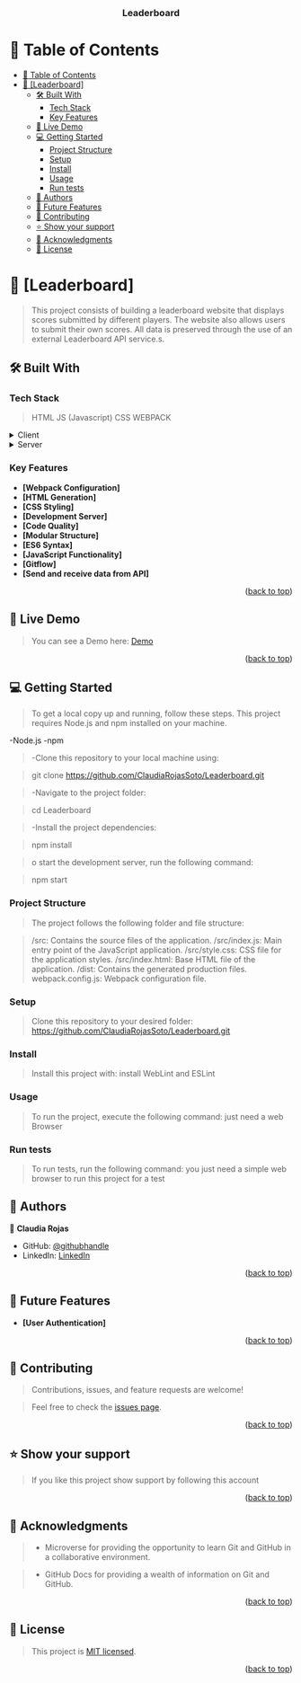 <a name="readme-top"></a>

<div align="center">
  <br/>

  <h3><b>Leaderboard</b></h3>

</div>

# 📗 Table of Contents

- [📗 Table of Contents](#-table-of-contents)
- [📖 \[Leaderboard\] ](#-leaderboard-)
  - [🛠 Built With ](#-built-with-)
    - [Tech Stack ](#tech-stack-)
    - [Key Features ](#key-features-)
  - [🚀 Live Demo ](#-live-demo-)
  - [💻 Getting Started ](#-getting-started-)
    - [Project Structure](#project-structure)
    - [Setup](#setup)
    - [Install](#install)
    - [Usage](#usage)
    - [Run tests](#run-tests)
  - [👥 Authors ](#-authors-)
  - [🔭 Future Features ](#-future-features-)
  - [🤝 Contributing ](#-contributing-)
  - [⭐️ Show your support ](#️-show-your-support-)
  - [🙏 Acknowledgments ](#-acknowledgments-)
  - [📝 License ](#-license-)

# 📖 [Leaderboard] <a name="about-project"></a>

> This project consists of building a leaderboard website that displays scores submitted by different players. The website also allows users to submit their own scores. All data is preserved through the use of an external Leaderboard API service.s.

## 🛠 Built With <a name="built-with"></a>

### Tech Stack <a name="tech-stack"></a>

> HTML
> JS (Javascript)
> CSS
> WEBPACK


<details>
  <summary>Client</summary>
  <ul>
    <li><a href="#">HTML</a></li>
  </ul>
</details>

<details>
  <summary>Server</summary>
  <ul>
  </ul>
</details>

### Key Features <a name="key-features"></a>

-   **[Webpack Configuration]**
-   **[HTML Generation]**
-   **[CSS Styling]**
-   **[Development Server]**
-   **[Code Quality]**
-   **[Modular Structure]**
-   **[ES6 Syntax]**
-   **[JavaScript Functionality]**
-   **[Gitflow]**
-   **[Send and receive data from API]**

<p align="right">(<a href="#readme-top">back to top</a>)</p>

## 🚀 Live Demo <a name="live-demo"></a>

> You can see a Demo here: [Demo](https://claudiarojassoto.github.io/Leaderboard/dist/)

<p align="right">(<a href="#readme-top">back to top</a>)</p>

## 💻 Getting Started <a name="getting-started"></a>

> To get a local copy up and running, follow these steps.
> This project requires Node.js and npm installed on your machine.

-Node.js
-npm

> -Clone this repository to your local machine using:

>  git clone https://github.com/ClaudiaRojasSoto/Leaderboard.git

> -Navigate to the project folder:

> cd Leaderboard

> -Install the project dependencies:

> npm install

> o start the development server, run the following command:

> npm start

### Project Structure

> The project follows the following folder and file structure:

> /src: Contains the source files of the application.
> /src/index.js: Main entry point of the JavaScript application.
> /src/style.css: CSS file for the application styles.
> /src/index.html: Base HTML file of the application.
> /dist: Contains the generated production files.
> webpack.config.js: Webpack configuration file.

### Setup

> Clone this repository to your desired folder: https://github.com/ClaudiaRojasSoto/Leaderboard.git

### Install

> Install this project with: install WebLint and ESLint

### Usage

> To run the project, execute the following command: just need a web Browser

### Run tests

> To run tests, run the following command: you just need a simple web browser to run this project for a test

## 👥 Authors <a name="authors"></a>

👤 **Claudia Rojas**

-   GitHub: [@githubhandle](https://github.com/ClaudiaRojasSoto)
-   LinkedIn: [LinkedIn](https://www.linkedin.com/in/claudia-soto-260504208/)


<p align="right">(<a href="#readme-top">back to top</a>)</p>

## 🔭 Future Features <a name="future-features"></a>


-   **[User Authentication]** 

<p align="right">(<a href="#readme-top">back to top</a>)</p>

## 🤝 Contributing <a name="contributing"></a>

> Contributions, issues, and feature requests are welcome!

> Feel free to check the [issues page](https://github.com/ClaudiaRojasSoto/Leaderboard/issues).

<p align="right">(<a href="#readme-top">back to top</a>)</p>

## ⭐️ Show your support <a name="support"></a>

> If you like this project show support by following this account

<p align="right">(<a href="#readme-top">back to top</a>)</p>

<!-- ACKNOWLEDGEMENTS -->

## 🙏 Acknowledgments <a name="acknowledgements"></a>

> -   Microverse for providing the opportunity to learn Git and GitHub in a collaborative environment.

> -   GitHub Docs for providing a wealth of information on Git and GitHub.

<p align="right">(<a href="#readme-top">back to top</a>)</p>

<!-- LICENSE -->

## 📝 License <a name="license"></a>

> This project is [MIT licensed](https://github.com/ClaudiaRojasSoto/Leaderboard/blob/dev/MIT.md).

<p align="right">(<a href="#readme-top">back to top</a>)</p>
